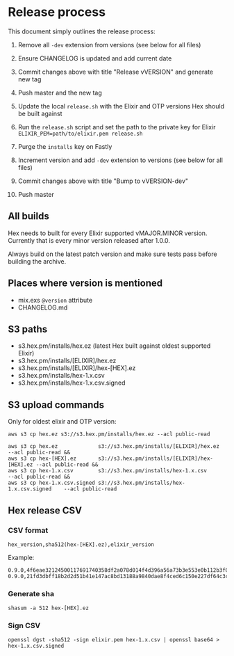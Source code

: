 # Release process

This document simply outlines the release process:

1. Remove all `-dev` extension from versions (see below for all files)

2. Ensure CHANGELOG is updated and add current date

3. Commit changes above with title "Release vVERSION" and generate new tag

4. Push master and the new tag

5. Update the local `release.sh` with the Elixir and OTP versions Hex should be built against

6. Run the `release.sh` script and set the path to the private key for Elixir `ELIXIR_PEM=path/to/elixir.pem release.sh`

7. Purge the `installs` key on Fastly

8. Increment version and add `-dev` extension to versions (see below for all files)

9. Commit changes above with title "Bump to vVERSION-dev"

10. Push master

## All builds

Hex needs to built for every Elixir supported vMAJOR.MINOR version. Currently that is every minor version released after 1.0.0.

Always build on the latest patch version and make sure tests pass before building the archive.

## Places where version is mentioned

* mix.exs `@version` attribute
* CHANGELOG.md

## S3 paths

* s3.hex.pm/installs/hex.ez (latest Hex built against oldest supported Elixir)
* s3.hex.pm/installs/[ELIXIR]/hex.ez
* s3.hex.pm/installs/[ELIXIR]/hex-[HEX].ez
* s3.hex.pm/installs/hex-1.x.csv
* s3.hex.pm/installs/hex-1.x.csv.signed

## S3 upload commands

Only for oldest elixir and OTP version:

```
aws s3 cp hex.ez s3://s3.hex.pm/installs/hex.ez --acl public-read
```

```
aws s3 cp hex.ez             s3://s3.hex.pm/installs/[ELIXIR]/hex.ez       --acl public-read &&
aws s3 cp hex-[HEX].ez       s3://s3.hex.pm/installs/[ELIXIR]/hex-[HEX].ez --acl public-read &&
aws s3 cp hex-1.x.csv        s3://s3.hex.pm/installs/hex-1.x.csv           --acl public-read &&
aws s3 cp hex-1.x.csv.signed s3://s3.hex.pm/installs/hex-1.x.csv.signed    --acl public-read
```

## Hex release CSV

### CSV format

```
hex_version,sha512(hex-[HEX].ez),elixir_version
```

Example:

```
0.9.0,4f6eae32124500117691740358df2a078d014f4d396a56a73b3e553e0b112b3f0ac9e0f7e0763feb85c889bac20571c6e028e5f4c252ac158cbb3c586efe992f,1.0.0
0.9.0,21fd3dbff18b2d2d51b41e147ac8bd13188a9840dae8f4ced6c150e227df64c3c6c5a472c3fd74e170f14fcf7cbeb7d85e12a520438bf0731c1ac55d2f6a4a8a,1.1.0
```

### Generate sha

```
shasum -a 512 hex-[HEX].ez
```

### Sign CSV

```
openssl dgst -sha512 -sign elixir.pem hex-1.x.csv | openssl base64 > hex-1.x.csv.signed
```
